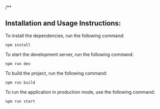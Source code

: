 /**
## Installation and Usage Instructions:

To install the dependencies, run the following command:

```
npm install
```

To start the development server, run the following command:

```
npm run dev
```

To build the project, run the following command:

```
npm run build
```

To run the application in production mode, use the following command:

```
npm run start
```
